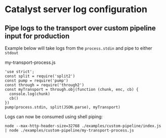 # Catalyst server log configuration

## Pipe logs to the transport over custom pipeline input for production

Example below will take logs from the `process.stdin` and pipe to either `stdout`

my-transport-process.js
```
'use strict';
const split = require('split2')
const pump = require('pump')
const through = require('through2')
const myTransport = through.obj(function (chunk, enc, cb) {
  console.log(chunk)
  cb()
})
pump(process.stdin, split(JSON.parse), myTransport)
```

Logs can now be consumed using shell piping:

```
node --max-http-header-size=32768 ./examples/custom-pipeline/index.js | node ./examples/custom-pipeline/my-transport-process.js
```